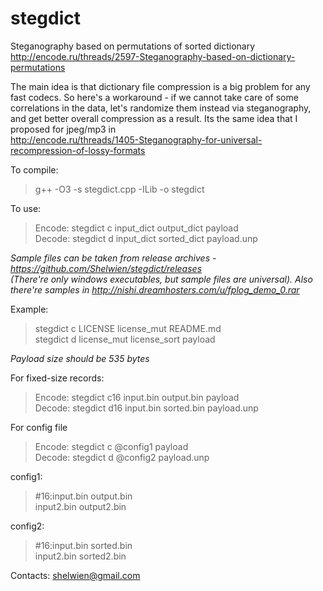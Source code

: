 # stegdict
Steganography based on permutations of sorted dictionary  
http://encode.ru/threads/2597-Steganography-based-on-dictionary-permutations

The main idea is that dictionary file compression is a big problem for any fast codecs.
So here's a workaround - if we cannot take care of some correlations in the data,
let's randomize them instead via steganography, and get better overall compression as a result.
Its the same idea that I proposed for jpeg/mp3 in  
http://encode.ru/threads/1405-Steganography-for-universal-recompression-of-lossy-formats

To compile: 
> g++ -O3 -s stegdict.cpp -ILib -o stegdict

To use: 
> Encode: stegdict c input_dict output_dict payload  
> Decode: stegdict d input_dict sorted_dict payload.unp

*Sample files can be taken from release archives - https://github.com/Shelwien/stegdict/releases  
(There're only windows executables, but sample files are universal).
Also there're samples in http://nishi.dreamhosters.com/u/fplog_demo_0.rar*

Example:  
> stegdict c LICENSE license_mut README.md  
> stegdict d license_mut license_sort payload  

*Payload size should be 535 bytes*
  
For fixed-size records:  
> Encode: stegdict c16 input.bin output.bin payload  
> Decode: stegdict d16 input.bin sorted.bin payload.unp

For config file  
> Encode: stegdict c @config1 payload  
> Decode: stegdict d @config2 payload.unp  

config1:  
> \#16:input.bin output.bin  
>      input2.bin output2.bin  

config2:  
> \#16:input.bin sorted.bin  
>      input2.bin sorted2.bin  
 
Contacts: shelwien@gmail.com
